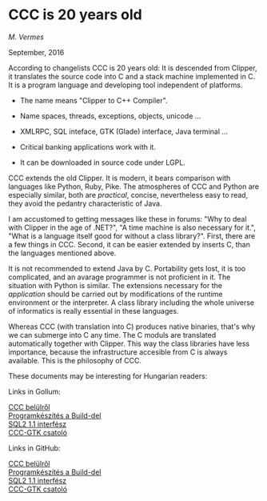 
# CCC is 20 years old

_M. Vermes_

September, 2016


  
According to changelists CCC is 20 years old: It is descended from Clipper, it
translates the source code into C and a stack machine implemented in C. It is
a program language and developing tool independent of platforms.

  * The name means "Clipper to C++ Compiler". 

  * Name spaces, threads, exceptions, objects, unicode ... 

  * XMLRPC, SQL inteface, GTK (Glade) interface, Java terminal ... 

  * Critical banking applications work with it. 

  * It can be downloaded in source code under LGPL. 

CCC extends the old Clipper. It is modern, it bears
comparison with languages like Python, Ruby, Pike. The atmospheres of CCC and
Python are especially similar, both are _practical_, concise, nevertheless
easy to read, they avoid the pedantry characteristic of Java.

I am accustomed to getting messages like these in forums: "Why to deal with
Clipper in the age of .NET?", "A time machine is also necessary for it.",
"What is a language itself good for without a class library?". First, there are
a few things in CCC. Second, it can be easier extended by inserts C, than the
languages mentioned above.

It is not recommended to extend Java by C. Portability gets lost, it is too
complicated, and an avarage programmer is not proficient in it. The situation
with Python is similar. The extensions necessary for the _application_ should
be carried out by modifications of the runtime environment or the interpreter. 
A class library including the whole universe of informatics is really essential
in these languages.

Whereas CCC (with translation into C) produces native binaries, that's why we
can submerge into C any time. The C moduls are translated automatically
together with Clipper. This way the class libraries have less importance,
because the infrastructure accesible from C is always available. This is the
philosophy of CCC.

These documents may be interesting for Hungarian readers:


Links in Gollum:

[CCC belülről](doc/ccc-belulrol)    
[Programkészítés a Build-del](ccctools/buildp/build)    
[SQL2 1.1 interfész](tools/sql2/sql2)    
[CCC-GTK csatoló](gtk/cccgtk)    


Links in GitHub:

[CCC belülről](doc/ccc-belulrol.md)    
[Programkészítés a Build-del](ccctools/buildp/build.md)    
[SQL2 1.1 interfész](tools/sql2/sql2.md)    
[CCC-GTK csatoló](gtk/cccgtk.md)    


